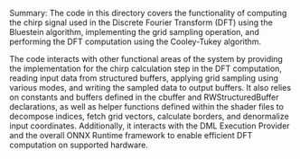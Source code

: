 Summary:
The code in this directory covers the functionality of computing the chirp signal used in the Discrete Fourier Transform (DFT) using the Bluestein algorithm, implementing the grid sampling operation, and performing the DFT computation using the Cooley-Tukey algorithm. 

The code interacts with other functional areas of the system by providing the implementation for the chirp calculation step in the DFT computation, reading input data from structured buffers, applying grid sampling using various modes, and writing the sampled data to output buffers. It also relies on constants and buffers defined in the cbuffer and RWStructuredBuffer declarations, as well as helper functions defined within the shader files to decompose indices, fetch grid vectors, calculate borders, and denormalize input coordinates. Additionally, it interacts with the DML Execution Provider and the overall ONNX Runtime framework to enable efficient DFT computation on supported hardware.